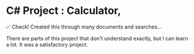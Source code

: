 # C# Project : Calculator, 
✅ Check!
Created this through many documents and searches...

There are parts of this project that don't understand exactly,
but I can learn a lot. It was a satisfactory project.
